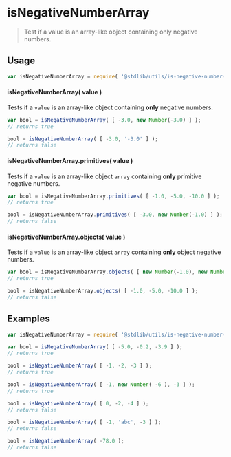 # isNegativeNumberArray

> Test if a value is an array-like object containing only negative numbers.


<section class="usage">

## Usage

``` javascript
var isNegativeNumberArray = require( '@stdlib/utils/is-negative-number-array' );
```

#### isNegativeNumberArray( value )

Tests if a `value` is an array-like object containing __only__ negative numbers.

``` javascript
var bool = isNegativeNumberArray( [ -3.0, new Number(-3.0) ] );
// returns true

bool = isNegativeNumberArray( [ -3.0, '-3.0' ] );
// returns false
```

#### isNegativeNumberArray.primitives( value )

Tests if a `value` is an array-like object `array` containing __only__ primitive negative numbers.

``` javascript
var bool = isNegativeNumberArray.primitives( [ -1.0, -5.0, -10.0 ] );
// returns true

bool = isNegativeNumberArray.primitives( [ -3.0, new Number(-1.0) ] );
// returns false
```

#### isNegativeNumberArray.objects( value )

Tests if a `value` is an array-like object `array` containing __only__ object negative numbers.

``` javascript
var bool = isNegativeNumberArray.objects( [ new Number(-1.0), new Number(-1.0) ] );
// returns true

bool = isNegativeNumberArray.objects( [ -1.0, -5.0, -10.0 ] );
// returns false
```

</section>

<!-- /.usage -->


<section class="examples">

## Examples

``` javascript
var isNegativeNumberArray = require( '@stdlib/utils/is-negative-number-array' );

var bool = isNegativeNumberArray( [ -5.0, -0.2, -3.9 ] );
// returns true

bool = isNegativeNumberArray( [ -1, -2, -3 ] );
// returns true

bool = isNegativeNumberArray( [ -1, new Number( -6 ), -3 ] );
// returns true

bool = isNegativeNumberArray( [ 0, -2, -4 ] );
// returns false

bool = isNegativeNumberArray( [ -1, 'abc', -3 ] );
// returns false

bool = isNegativeNumberArray( -78.0 );
// returns false
```

</section>

<!-- /.examples -->


<section class="links">

</section>

<!-- /.links -->
